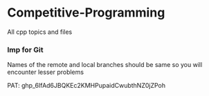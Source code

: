 # Competitive-Programming
All cpp topics and files






### Imp for Git

Names of the remote and local branches should be same so you will encounter lesser problems


PAT:
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

